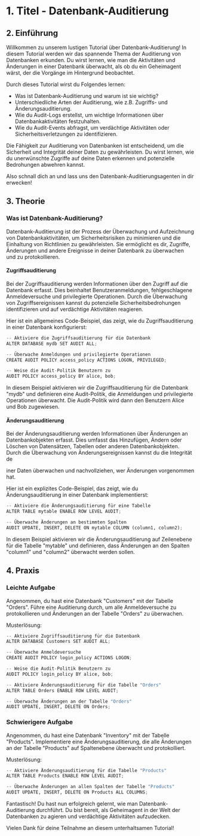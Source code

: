 # 1. Titel - Datenbank-Auditierung

## 2. Einführung

Willkommen zu unserem lustigen Tutorial über Datenbank-Auditierung! In diesem Tutorial werden wir das spannende Thema der Auditierung von Datenbanken erkunden. Du wirst lernen, wie man die Aktivitäten und Änderungen in einer Datenbank überwacht, als ob du ein Geheimagent wärst, der die Vorgänge im Hintergrund beobachtet.

Durch dieses Tutorial wirst du Folgendes lernen:

- Was ist Datenbank-Auditierung und warum ist sie wichtig?
- Unterschiedliche Arten der Auditierung, wie z.B. Zugriffs- und Änderungsauditierung.
- Wie du Audit-Logs erstellst, um wichtige Informationen über Datenbankaktivitäten festzuhalten.
- Wie du Audit-Events abfragst, um verdächtige Aktivitäten oder Sicherheitsverletzungen zu identifizieren.

Die Fähigkeit zur Auditierung von Datenbanken ist entscheidend, um die Sicherheit und Integrität deiner Daten zu gewährleisten. Du wirst lernen, wie du unerwünschte Zugriffe auf deine Daten erkennen und potenzielle Bedrohungen abwehren kannst.

Also schnall dich an und lass uns den Datenbank-Auditierungsagenten in dir erwecken!

## 3. Theorie

### Was ist Datenbank-Auditierung?

Datenbank-Auditierung ist der Prozess der Überwachung und Aufzeichnung von Datenbankaktivitäten, um Sicherheitsrisiken zu minimieren und die Einhaltung von Richtlinien zu gewährleisten. Sie ermöglicht es dir, Zugriffe, Änderungen und andere Ereignisse in deiner Datenbank zu überwachen und zu protokollieren.

#### Zugriffsauditierung

Bei der Zugriffsauditierung werden Informationen über den Zugriff auf die Datenbank erfasst. Dies beinhaltet Benutzeranmeldungen, fehlgeschlagene Anmeldeversuche und privilegierte Operationen. Durch die Überwachung von Zugriffsereignissen kannst du potenzielle Sicherheitsbedrohungen identifizieren und auf verdächtige Aktivitäten reagieren.

Hier ist ein allgemeines Code-Beispiel, das zeigt, wie du Zugriffsauditierung in einer Datenbank konfigurierst:

```python
-- Aktiviere die Zugriffsauditierung für die Datenbank
ALTER DATABASE mydb SET AUDIT ALL;

-- Überwache Anmeldungen und privilegierte Operationen
CREATE AUDIT POLICY access_policy ACTIONS LOGON, PRIVILEGED;

-- Weise die Audit-Politik Benutzern zu
AUDIT POLICY access_policy BY alice, bob;
```

In diesem Beispiel aktivieren wir die Zugriffsauditierung für die Datenbank "mydb" und definieren eine Audit-Politik, die Anmeldungen und privilegierte Operationen überwacht. Die Audit-Politik wird dann den Benutzern Alice und Bob zugewiesen.

#### Änderungsauditierung

Bei der Änderungsauditierung werden Informationen über Änderungen an Datenbankobjekten erfasst. Dies umfasst das Hinzufügen, Ändern oder Löschen von Datensätzen, Tabellen oder anderen Datenbankobjekten. Durch die Überwachung von Änderungsereignissen kannst du die Integrität de

iner Daten überwachen und nachvollziehen, wer Änderungen vorgenommen hat.

Hier ist ein explizites Code-Beispiel, das zeigt, wie du Änderungsauditierung in einer Datenbank implementierst:

```python
-- Aktiviere die Änderungsauditierung für eine Tabelle
ALTER TABLE mytable ENABLE ROW LEVEL AUDIT;

-- Überwache Änderungen an bestimmten Spalten
AUDIT UPDATE, INSERT, DELETE ON mytable COLUMN (column1, column2);
```

In diesem Beispiel aktivieren wir die Änderungsauditierung auf Zeilenebene für die Tabelle "mytable" und definieren, dass Änderungen an den Spalten "column1" und "column2" überwacht werden sollen.

## 4. Praxis

### Leichte Aufgabe

Angenommen, du hast eine Datenbank "Customers" mit der Tabelle "Orders". Führe eine Auditierung durch, um alle Anmeldeversuche zu protokollieren und Änderungen an der Tabelle "Orders" zu überwachen.

Musterlösung:

```python
-- Aktiviere Zugriffsauditierung für die Datenbank
ALTER DATABASE Customers SET AUDIT ALL;

-- Überwache Anmeldeversuche
CREATE AUDIT POLICY login_policy ACTIONS LOGON;

-- Weise die Audit-Politik Benutzern zu
AUDIT POLICY login_policy BY alice, bob;

-- Aktiviere Änderungsauditierung für die Tabelle "Orders"
ALTER TABLE Orders ENABLE ROW LEVEL AUDIT;

-- Überwache Änderungen an der Tabelle "Orders"
AUDIT UPDATE, INSERT, DELETE ON Orders;
```

### Schwierigere Aufgabe

Angenommen, du hast eine Datenbank "Inventory" mit der Tabelle "Products". Implementiere eine Änderungsauditierung, die alle Änderungen an der Tabelle "Products" auf Spaltenebene überwacht und protokolliert.

Musterlösung:

```python
-- Aktiviere Änderungsauditierung für die Tabelle "Products"
ALTER TABLE Products ENABLE ROW LEVEL AUDIT;

-- Überwache Änderungen an allen Spalten der Tabelle "Products"
AUDIT UPDATE, INSERT, DELETE ON Products ALL COLUMNS;
```

Fantastisch! Du hast nun erfolgreich gelernt, wie man Datenbank-Auditierung durchführt. Du bist bereit, als Geheimagent in der Welt der Datenbanken zu agieren und verdächtige Aktivitäten aufzudecken.

Vielen Dank für deine Teilnahme an diesem unterhaltsamen Tutorial!
